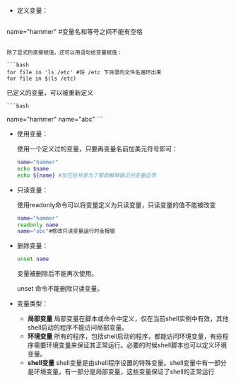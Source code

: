 - 定义变量：

  ```bash
name="hammer" #变量名和等号之间不能有空格
  ```
  
  除了显式的直接赋值，还可以用语句给变量赋值：

  ```bash
  for file in 'ls /etc' #将 /etc 下目录的文件名循环出来
  for file in $(ls /etc)
  ```
  
  已定义的变量，可以被重新定义
  
    ```bash
  name="hammer"
  name="abc"
    ```
  
- 使用变量：

  使用一个定义过的变量，只要再变量名前加美元符号即可：

  ```bash
  name="hammer"
  echo $name
  echo ${name} #加花括号是为了帮助解释器识别变量边界
  ```

- 只读变量：

  使用readonly命令可以将变量定义为只读变量，只读变量的值不能被改变

  ```bash
  name="hammer"
  readonly name
  name="abc"#修改只读变量运行时会报错
  ```

- 删除变量：

  ```bash
  unset name
  ```

  变量被删除后不能再次使用。

  unset 命令不能删除只读变量。

- 变量类型：

  - **局部变量** 局部变量在脚本或命令中定义，仅在当前shell实例中有效，其他shell启动的程序不能访问局部变量。
  - **环境变量** 所有的程序，包括shell启动的程序，都能访问环境变量，有些程序需要环境变量来保证其正常运行。必要的时候shell脚本也可以定义环境变量。
  - **shell变量** shell变量是由shell程序设置的特殊变量。shell变量中有一部分是环境变量，有一部分是局部变量，这些变量保证了shell的正常运行

